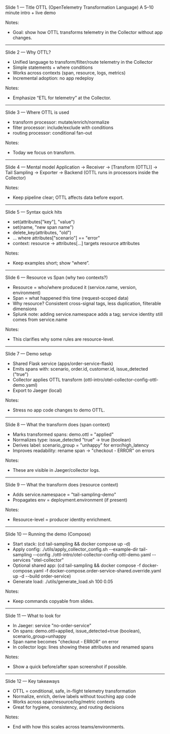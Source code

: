 Slide 1 — Title
OTTL (OpenTelemetry Transformation Language)
A 5–10 minute intro + live demo

Notes:
- Goal: show how OTTL transforms telemetry in the Collector without app changes.

---

Slide 2 — Why OTTL?
- Unified language to transform/filter/route telemetry in the Collector
- Simple statements + where conditions
- Works across contexts (span, resource, logs, metrics)
- Incremental adoption: no app redeploy

Notes:
- Emphasize “ETL for telemetry” at the Collector.

---

Slide 3 — Where OTTL is used
- transform processor: mutate/enrich/normalize
- filter processor: include/exclude with conditions
- routing processor: conditional fan-out

Notes:
- Today we focus on transform.

---

Slide 4 — Mental model
Application → Receiver → [Transform (OTTL)] → Tail Sampling → Exporter → Backend
(OTTL runs in processors inside the Collector)

Notes:
- Keep pipeline clear; OTTL affects data before export.

---

Slide 5 — Syntax quick hits
- set(attributes["key"], "value")
- set(name, "new span name")
- delete_key(attributes, "old")
- ... where attributes["scenario"] == "error"
- context: resource → attributes[...] targets resource attributes

Notes:
- Keep examples short; show “where”.

---

Slide 6 — Resource vs Span (why two contexts?)
- Resource = who/where produced it (service.name, version, environment)
- Span = what happened this time (request-scoped data)
- Why resource? Consistent cross-signal tags, less duplication, filterable dimensions
- Splunk note: adding service.namespace adds a tag; service identity still comes from service.name

Notes:
- This clarifies why some rules are resource-level.

---

Slide 7 — Demo setup
- Shared Flask service (apps/order-service-flask)
- Emits spans with: scenario, order.id, customer.id, issue_detected ("true")
- Collector applies OTTL transform (ottl-intro/otel-collector-config-ottl-demo.yaml)
- Export to Jaeger (local)

Notes:
- Stress no app code changes to demo OTTL.

---

Slide 8 — What the transform does (span context)
- Marks transformed spans: demo.ottl = "applied"
- Normalizes type: issue_detected "true" → true (boolean)
- Derives label: scenario_group = "unhappy" for error/high_latency
- Improves readability: rename span → "checkout - ERROR" on errors

Notes:
- These are visible in Jaeger/collector logs.

---

Slide 9 — What the transform does (resource context)
- Adds service.namespace = "tail-sampling-demo"
- Propagates env = deployment.environment (if present)

Notes:
- Resource-level = producer identity enrichment.

---

Slide 10 — Running the demo (Compose)
- Start stack: (cd tail-sampling && docker compose up -d)
- Apply config: ./utils/apply_collector_config.sh --example-dir tail-sampling --config ./ottl-intro/otel-collector-config-ottl-demo.yaml --services "otel-collector"
- Optional shared app: (cd tail-sampling && docker compose -f docker-compose.yaml -f docker-compose.order-service-shared.override.yaml up -d --build order-service)
- Generate load: ./utils/generate_load.sh 100 0.05

Notes:
- Keep commands copyable from slides.

---

Slide 11 — What to look for
- In Jaeger: service "no-order-service"
- On spans: demo.ottl=applied, issue_detected=true (boolean), scenario_group=unhappy
- Span name becomes "checkout - ERROR" on error
- In collector logs: lines showing these attributes and renamed spans

Notes:
- Show a quick before/after span screenshot if possible.

---

Slide 12 — Key takeaways
- OTTL = conditional, safe, in-flight telemetry transformation
- Normalize, enrich, derive labels without touching app code
- Works across span/resource/log/metric contexts
- Great for hygiene, consistency, and routing decisions

Notes:
- End with how this scales across teams/environments.

